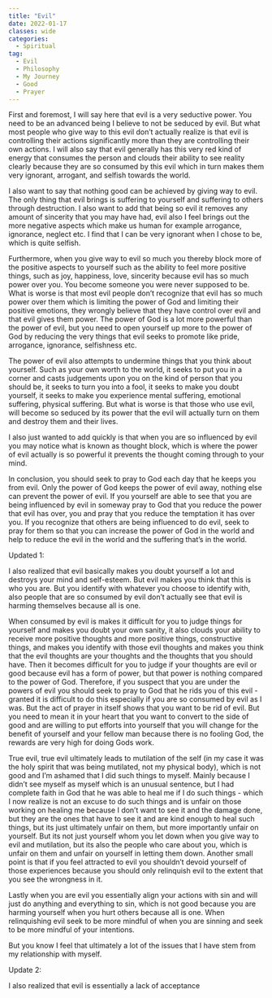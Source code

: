 ```yaml
---
title: "Evil"
date: 2022-01-17
classes: wide
categories:
  - Spiritual
tag:
  - Evil
  - Philosophy
  - My Journey
  - Good
  - Prayer
---
```




First and foremost, I will say here that evil is a very seductive power. You need to be an advanced being I believe to not be seduced by evil. But what most people who give way to this evil don’t actually realize is that evil is controlling their actions significantly more than they are controlling their own actions. I will also say that evil generally has this very red kind of energy that consumes the person and clouds their ability to see reality clearly because they are so consumed by this evil which in turn makes them very ignorant, arrogant, and selfish towards the world.

I also want to say that nothing good can be achieved by giving way to evil. The only thing that evil brings is suffering to yourself and suffering to others through destruction. I also want to add that being so evil it removes any amount of sincerity that you may have had, evil also I feel brings out the more negative aspects which make us human for example arrogance, ignorance, neglect etc. I find that I can be very ignorant when I chose to be, which is quite selfish.

Furthermore, when you give way to evil so much you thereby block more of the positive aspects to yourself such as the ability to feel more positive things, such as joy, happiness, love, sincerity because evil has so much power over you. You become someone you were never supposed to be. What is worse is that most evil people don’t recognize that evil has so much power over them which is limiting the power of God and limiting their positive emotions, they wrongly believe that they have control over evil and that evil gives them power. The power of God is a lot more powerful than the power of evil, but you need to open yourself up more to the power of God by reducing the very things that evil seeks to promote like pride, arrogance, ignorance, selfishness etc.

The power of evil also attempts to undermine things that you think about yourself. Such as your own worth to the world, it seeks to put you in a corner and casts judgements upon you on the kind of person that you should be, it seeks to turn you into a fool, it seeks to make you doubt yourself, it seeks to make you experience mental suffering, emotional suffering, physical suffering. But what is worse is that those who use evil, will become so seduced by its power that the evil will actually turn on them and destroy them and their lives.

I also just wanted to add quickly is that when you are so influenced by evil you may notice what is known as thought block, which is where the power of evil actually is so powerful it prevents the thought coming through to your mind.

In conclusion, you should seek to pray to God each day that he keeps you from evil. Only the power of God keeps the power of evil away, nothing else can prevent the power of evil. If you yourself are able to see that you are being influenced by evil in someway pray to God that you reduce the power that evil has over, you and pray that you reduce the temptation it has over you. If you recognize that others are being influenced to do evil, seek to pray for them so that you can increase the power of God in the world and help to reduce the evil in the world and the suffering that’s in the world.

Updated 1:

I also realized that evil basically makes you doubt yourself a lot and destroys your mind and self-esteem. But evil makes you think that this is who you are. But you identify with whatever you choose to identify with, also people that are so consumed by evil don’t actually see that evil is harming themselves because all is one.

When consumed by evil is makes it difficult for you to judge things for yourself and makes you doubt your own sanity, it also clouds your ability to receive more positive thoughts and more positive things, constructive things, and makes you identify with those evil thoughts and makes you think that the evil thoughts are your thoughts and the thoughts that you should have. Then it becomes difficult for you to judge if your thoughts are evil or good because evil has a form of power, but that power is nothing compared to the power of God. Therefore, if you suspect that you are under the powers of evil you should seek to pray to God that he rids you of this evil - granted it is difficult to do this especially if you are so consumed by evil as I was. But the act of prayer in itself shows that you want to be rid of evil. But you need to mean it in your heart that you want to convert to the side of good and are willing to put efforts into yourself that you will change for the benefit of yourself and your fellow man because there is no fooling God, the rewards are very high for doing Gods work.

True evil, true evil ultimately leads to mutilation of the self (in my case it was the holy spirit that was being mutilated, not my physical body), which is not good and I’m ashamed that I did such things to myself. Mainly because I didn’t see myself as myself which is an unusual sentence, but I had complete faith in God that he was able to heal me if I do such things - which I now realize is not an excuse to do such things and is unfair on those working on healing me because I don’t want to see it and the damage done, but they are the ones that have to see it and are kind enough to heal such things, but its just ultimately unfair on them, but more importantly unfair on yourself. But its not just yourself whom you let down when you give way to evil and mutilation, but its also the people who care about you, which is unfair on them and unfair on yourself in letting them down. Another small point is that if you feel attracted to evil you shouldn’t devoid yourself of those experiences because you should only relinquish evil to the extent that you see the wrongness in it.

Lastly when you are evil you essentially align your actions with sin and will just do anything and everything to sin, which is not good because you are harming yourself when you hurt others because all is one. When relinquishing evil seek to be more mindful of when you are sinning and seek to be more mindful of your intentions.

But you know I feel that ultimately a lot of the issues that I have stem from my relationship with myself.

Update 2:

I also realized that evil is essentially a lack of acceptance
